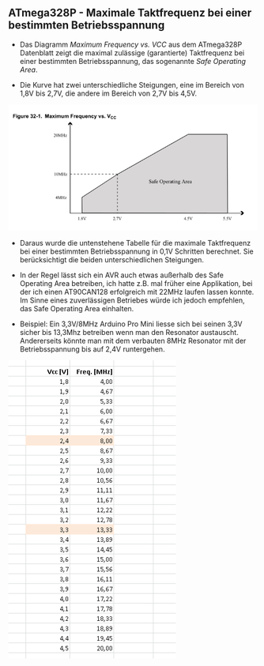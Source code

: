 
## ATmega328P - Maximale Taktfrequenz bei einer bestimmten Betriebsspannung


- Das Diagramm *Maximum Frequency vs. VCC* aus dem ATmega328P Datenblatt zeigt die maximal zulässige (garantierte) Taktfrequenz bei einer bestimmten Betriebsspannung, das sogenannte *Safe Operating Area*.

- Die Kurve hat zwei unterschiedliche Steigungen, eine im Bereich von 1,8V bis 2,7V, die andere im Bereich von 2,7V bis 4,5V.

![pic](Images/ATmega328P_Maximum_Frequency_vs_Vcc.png)

- Daraus wurde die untenstehene Tabelle für die maximale Taktfrequenz bei einer bestimmten Betriebsspannung in 0,1V Schritten berechnet. Sie berücksichtigt die beiden unterschiedlichen Steigungen.

- In der Regel lässt sich ein AVR auch etwas außerhalb des Safe Operating Area betreiben, ich hatte z.B. mal früher eine Applikation, bei der ich einen AT90CAN128 erfolgreich mit 22MHz laufen lassen konnte.<br>
Im Sinne eines zuverlässigen Betriebes würde ich jedoch empfehlen, das Safe Operating Area einhalten.

- Beispiel: Ein 3,3V/8MHz Arduino Pro Mini liesse sich bei seinen 3,3V sicher bis 13,3Mhz betreiben wenn man den Resonator austauscht.<br>
Andererseits könnte man mit dem verbauten 8MHz Resonator mit der Betriebsspannung bis auf 2,4V runtergehen.

![pic](Images/AVR_Frequenz_vs_Spannung.png)
